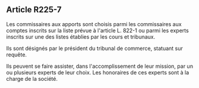 Article R225-7
----
Les commissaires aux apports sont choisis parmi les commissaires aux comptes
inscrits sur la liste prévue à l'article L. 822-1 ou parmi les experts inscrits
sur une des listes établies par les cours et tribunaux.

Ils sont désignés par le président du tribunal de commerce, statuant sur
requête.

Ils peuvent se faire assister, dans l'accomplissement de leur mission, par un ou
plusieurs experts de leur choix. Les honoraires de ces experts sont à la charge
de la société.
